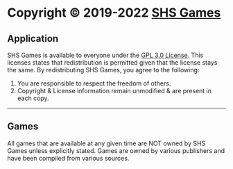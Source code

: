 # Copyright &copy; 2019-2022 [SHS Games](https://shsgames.github.io/)

## Application
SHS Games is available to everyone under the [GPL 3.0 License](https://www.gnu.org/licenses/gpl-3.0.en.html). This licenses states that redistribution is permitted given that the license stays the same. By redistributing SHS Games, you agree to the following:
1. You are responsible to respect the freedom of others.
2. Copyright & License information remain unmodified & are present in each copy.

---
## Games
All games that are available at any given time are NOT owned by SHS Games unless explicitly stated. Games are owned by various publishers and have been compiled from various sources.